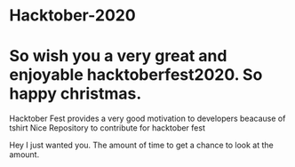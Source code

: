 # Hacktober-2020

So wish you a very great and enjoyable hacktoberfest2020.
So happy christmas.
=======

Hacktober Fest provides a very good motivation to developers
beacause of tshirt
Nice Repository to contribute for hacktober fest


Hey I just wanted you.
The amount of time to get a chance to look at the amount.
